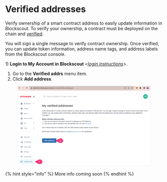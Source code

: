 # Verified addresses

Verify ownership of a smart contract address to easily update information in Blockscout. To verify your ownership, a contract must be deployed on the chain and [verified](../../verifying-a-smart-contract/).

You will sign a single message to verify contract ownership. Once verified, you can update token information, address name tags, and address labels from the Blockscout console.

1\) **Login to My Account in Blockscout** <[_login instructions_](../)>.

1. Go to the **Verified addrs** menu item.
2. Click **Add address**.

<figure><img src="../../../.gitbook/assets/verify-address-1.png" alt=""><figcaption></figcaption></figure>

{% hint style="info" %}
More info coming soon
{% endhint %}

